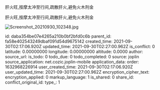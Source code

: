 肝火旺,按摩太冲至行间,疏散肝火,避免火木刑金

肝火旺,按摩太冲至行间,疏散肝火,避免火木刑金


![Screenshot_20210930_102348.jpg](:/6f20077eecca487b950376c8e2494746)


id: daba354be07e4265a210b0bf2bfd0c6b
parent_id: fa58e402543249dbaf091d54d9675142
created_time: 2021-09-30T02:17:06.920Z
updated_time: 2021-09-30T02:27:00.962Z
is_conflict: 0
latitude: 0.00000000
longitude: 0.00000000
altitude: 0.0000
author: 
source_url: 
is_todo: 0
todo_due: 0
todo_completed: 0
source: joplin
source_application: net.cozic.joplin-mobile
application_data: 
order: 1632968226914
user_created_time: 2021-09-30T02:17:06.920Z
user_updated_time: 2021-09-30T02:27:00.962Z
encryption_cipher_text: 
encryption_applied: 0
markup_language: 1
is_shared: 0
share_id: 
conflict_original_id: 
type_: 1
